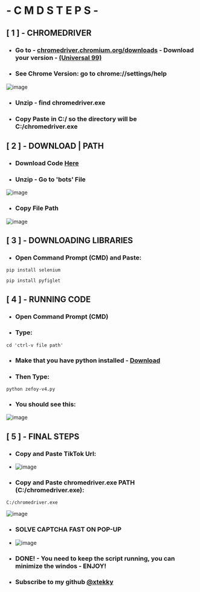 # - C M D S T E P S - 

## [ 1 ] - CHROMEDRIVER
- ### Go to - [chromedriver.chromium.org/downloads](https://chromedriver.chromium.org/downloads) - Download your version - [(Universal 99)](https://chromedriver.storage.googleapis.com/99.0.4844.51/chromedriver_win32.zip)
- ### See Chrome Version: go to chrome://settings/help
![image](https://user-images.githubusercontent.com/98614666/159102173-1bd3397e-7bb9-48be-8368-047655bb5789.png)
- ### Unzip - find chromedriver.exe
- ### Copy Paste in C:/ so the directory will be C:/chromedriver.exe
## [ 2 ] - DOWNLOAD | PATH
- ### Download Code [Here](https://github.com/xtekky/zefoy/archive/refs/heads/main.zip)
- ### Unzip - Go to 'bots' File
![image](https://user-images.githubusercontent.com/98614666/159102405-3cca6ba7-917f-4b14-83a9-d73ba14e97bd.png)
- ### Copy File Path 
![image](https://user-images.githubusercontent.com/98614666/159102459-f8e3f277-fd39-4e11-bb11-42c4d974be69.png)
## [ 3 ] - DOWNLOADING LIBRARIES
- ### Open Command Prompt (CMD) and Paste:
```
pip install selenium
```
```
pip install pyfiglet
```

## [ 4 ] - RUNNING CODE
- ### Open Command Prompt (CMD)
- ### Type:
```
cd 'ctrl-v file path'
```
- ### Make that you have python installed - [Download](https://www.microsoft.com/en-us/p/python-310/9pjpw5ldxlz5#activetab=pivot:overviewtab)
- ### Then Type:
```
python zefoy-v4.py
```
- ### You should see this:
![image](https://user-images.githubusercontent.com/98614666/159102779-8dc8dd21-fc4d-46d3-8bb6-a5f43cce5a09.png)
## [ 5 ] - FINAL STEPS
- ### Copy and Paste TikTok Url:
- ![image](https://user-images.githubusercontent.com/98614666/159102913-185b0bab-7158-4076-88d9-fc0d79c6ccf4.png)
- ### Copy and Paste chromedriver.exe PATH (C:/chromedriver.exe):
```
C:/chromedriver.exe
```
![image](https://user-images.githubusercontent.com/98614666/159102998-7ece5ad1-c7b9-4503-8975-92b41bf193c1.png)
- ### SOLVE CAPTCHA FAST ON POP-UP
- ![image](https://user-images.githubusercontent.com/98614666/159103044-c5928d97-dce0-4a65-ae67-4803a9b764f5.png)
- ### DONE! - You need to keep the script running, you can minimize the windos - ENJOY!
- ### Subscribe to my github [@xtekky](https://github.com/xtekky)







